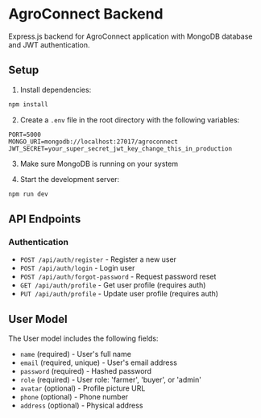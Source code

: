# AgroConnect Backend

Express.js backend for AgroConnect application with MongoDB database and JWT authentication.

## Setup

1. Install dependencies:
```bash
npm install
```

2. Create a `.env` file in the root directory with the following variables:
```
PORT=5000
MONGO_URI=mongodb://localhost:27017/agroconnect
JWT_SECRET=your_super_secret_jwt_key_change_this_in_production
```

3. Make sure MongoDB is running on your system

4. Start the development server:
```bash
npm run dev
```

## API Endpoints

### Authentication
- `POST /api/auth/register` - Register a new user
- `POST /api/auth/login` - Login user
- `POST /api/auth/forgot-password` - Request password reset
- `GET /api/auth/profile` - Get user profile (requires auth)
- `PUT /api/auth/profile` - Update user profile (requires auth)

## User Model

The User model includes the following fields:
- `name` (required) - User's full name
- `email` (required, unique) - User's email address
- `password` (required) - Hashed password
- `role` (required) - User role: 'farmer', 'buyer', or 'admin'
- `avatar` (optional) - Profile picture URL
- `phone` (optional) - Phone number
- `address` (optional) - Physical address 